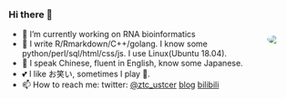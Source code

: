 ### Hi there 👋

<img src="https://i.imgur.com/2NLJP8V.jpg" style="max-width:200px;min-width:40px;float:right; padding:10px; border-radius: 50%">

- 🔭 I’m currently working on RNA bioinformatics
- 🔧 I write R/Rmarkdown/C++/golang. I know some python/perl/sql/html/css/js. I use Linux(Ubuntu 18.04). 
- 💬 I speak Chinese, fluent in English, know some Japanese.
- 💕 I like お笑い, sometimes I play 🎸.
- 📫 How to reach me: twitter: [@ztc_ustcer](https://twitter.com/ustcer_ztc) [blog](https://tc.rbind.io/) [bilibili](https://space.bilibili.com/6358514)


